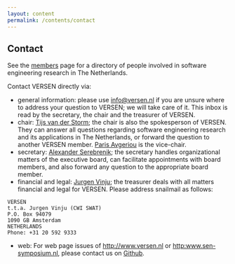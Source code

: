 ```yaml
---
layout: content
permalink: /contents/contact
---
```


## Contact

See the [members](/contents/members) page for a directory of people involved in software engineering research in The Netherlands.

Contact VERSEN directly via:

* general information: please use [info@versen.nl](mailto:info@versen.nl) if you are unsure where to address your question to VERSEN; we will take care of it. This inbox  is read by the secretary, the chair and the treasurer of VERSEN.
* chair: [Tijs van der Storm](mailto:Tijs.van.der.Storm@cwi.nl); the chair is also the spokesperson of VERSEN. They can answer all questions regarding software engineering research and its applications in The Netherlands, or forward the question to another VERSEN member. [Paris Avgeriou](mailto:paris@cs.rug.nl) is the vice-chair.
* secretary: [Alexander Serebrenik](mailto:a.serebrenik@tue.nl); the secretary handles organizational matters of the executive board, can facilitate appointments with board members, and also forward any question to the appropriate board member.
* financial and legal: [Jurgen Vinju](mailto:Jurgen.Vinju@cwi.nl); the treasurer deals with all matters financial and legal for VERSEN. Please address snailmail as follows: 
```
VERSEN 
t.t.a. Jurgen Vinju (CWI SWAT)
P.O. Box 94079
1090 GB Amsterdam
NETHERLANDS
Phone: +31 20 592 9333
```
* web: For web page issues of <http://www.versen.nl> or <http:www.sen-symposium.nl>, please contact us on [Github](https://github.com/versen/versen.github.io/issues).




